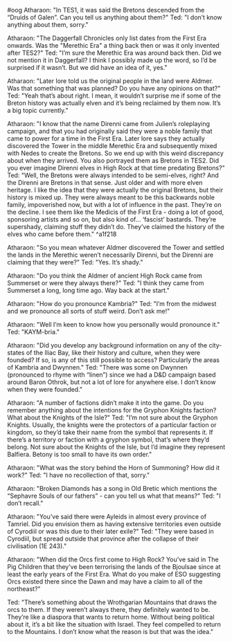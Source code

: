 #oog
Atharaon:
"In TES1, it was said the Bretons descended from the “Druids of Galen”. Can you tell us anything about them?"
Ted:
"I don’t know anything about them, sorry."

Atharaon:
"The Daggerfall Chronicles only list dates from the First Era onwards. Was the "Merethic Era" a thing back then or was it only invented after TES2?"
Ted:
"I’m sure the Merethic Era was around back then. Did we not mention it in Daggerfall? I think I possibly made up the word, so I’d be surprised if it wasn’t. But we did have an idea of it, yes."

Atharaon:
"Later lore told us the original people in the land were Aldmer. Was that something that was planned? Do you have any opinions on that?"
Ted:
"Yeah that’s about right. I mean, it wouldn’t surprise me if some of the Breton history was actually elven and it’s being reclaimed by them now. It’s a big topic currently."

Atharaon:
"I know that the name Direnni came from Julien’s roleplaying campaign, and that you had originally said they were a noble family that came to power for a time in the First Era. Later lore says they actually discovered the Tower in the middle Merethic Era and subsequently mixed with Nedes to create the Bretons. So we end up with this weird discrepancy about when they arrived. You also portrayed them as Bretons in TES2. Did you ever imagine Direnni elves in High Rock at that time predating Bretons?"
Ted:
"Well, the Bretons were always intended to be semi-elves, right? And the Direnni are Bretons in that sense. Just older and with more elven heritage. I like the idea that they were actually the original Bretons, but their history is mixed up. They were always meant to be this backwards noble family, impoverished now, but with a lot of influence in the past. They’re on the decline. I see them like the Medicis of the First Era - doing a lot of good, sponsoring artists and so on, but also kind of… ‘fascist’ bastards. They’re supershady, claiming stuff they didn’t do. They’ve claimed the history of the elves who came before them." ^a1f218

Atharaon:
"So you mean whatever Aldmer discovered the Tower and settled the lands in the Merethic weren’t necessarily Direnni, but the Direnni are claiming that they were?"
Ted:
"Yes. It’s shady."

Atharaon:
"Do you think the Aldmer of ancient High Rock came from Summerset or were they always there?"
Ted:
"I think they came from Summerset a long, long time ago. Way back at the start."

Atharaon:
"How do you pronounce Kambria?"
Ted:
"I’m from the midwest and we pronounce all sorts of stuff weird. Don’t ask me!"

Atharaon:
"Well I’m keen to know how you personally would pronounce it."
Ted:
"KAYM-bria."

Atharaon:
"Did you develop any background information on any of the city-states of the Iliac Bay, like their history and culture, when they were founded? If so, is any of this still possible to access? Particularly the areas of Kambria and Dwynnen."
Ted:
"There was some on Dwynnen (pronounced to rhyme with “linen”) since we had a D&D campaign based around Baron Othrok, but not a lot of lore for anywhere else. I don’t know when they were founded."

Atharaon:
"A number of factions didn’t make it into the game. Do you remember anything about the intentions for the Gryphon Knights faction? What about the Knights of the Isle?"
Ted:
"I’m not sure about the Gryphon Knights. Usually, the knights were the protectors of a particular faction or kingdom, so they’d take their name from the symbol that represents it. If there’s a territory or faction with a gryphon symbol, that’s where they’d belong. Not sure about the Knights of the Isle, but I’d imagine they represent Balfiera. Betony is too small to have its own order."

Atharaon:
"What was the story behind the Horn of Summoning? How did it work?"
Ted:
"I have no recollection of that, sorry."

Atharaon:
"Broken Diamonds has a song in Old Bretic which mentions the “Sephavre Souls of our fathers” - can you tell us what that means?"
Ted:
"I don’t recall."

Atharaon:
"You’ve said there were Ayleids in almost every province of Tamriel. Did you envision them as having extensive territories even outside of Cyrodiil or was this due to their later exile?"
Ted:
"They were based in Cyrodiil, but spread outside that province after the collapse of their civilisation (1E 243)."

Atharaon:
"When did the Orcs first come to High Rock? You’ve said in The Pig Children that they’ve been terrorising the lands of the Bjoulsae since at least the early years of the First Era. What do you make of ESO suggesting Orcs existed there since the Dawn and may have a claim to all of the northeast?"

Ted:
"There’s something about the Wrothgarian Mountains that draws the orcs to them. If they weren’t always there, they definitely wanted to be. They’re like a diaspora that wants to return home. Without being political about it, it’s a bit like the situation with Israel. They feel compelled to return to the Mountains. I don’t know what the reason is but that was the idea."